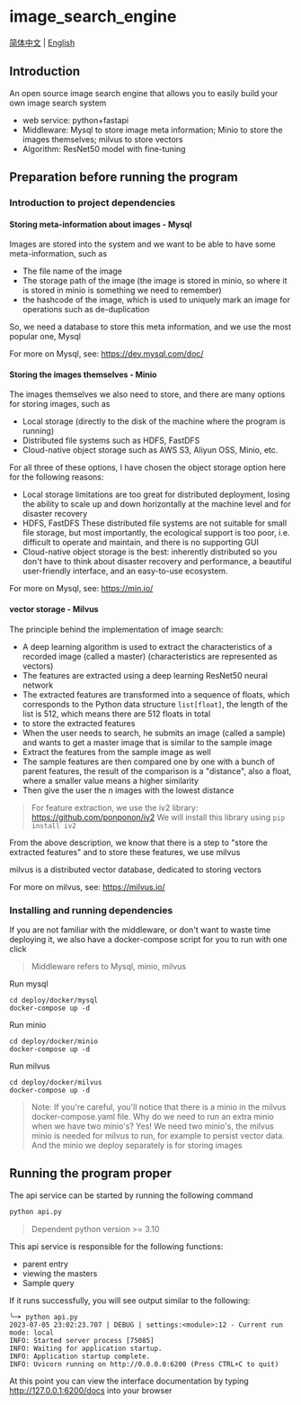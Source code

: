 # image_search_engine

[简体中文](./README.zh-CN.md) | [English](./README.md)

## Introduction

An open source image search engine that allows you to easily build your own image search system

- web service: python+fastapi
- Middleware: Mysql to store image meta information; Minio to store the images themselves; milvus to store vectors
- Algorithm: ResNet50 model with fine-tuning

## Preparation before running the program

### Introduction to project dependencies

#### Storing meta-information about images - Mysql

Images are stored into the system and we want to be able to have some meta-information, such as

- The file name of the image
- The storage path of the image (the image is stored in minio, so where it is stored in minio is something we need to remember)
- the hashcode of the image, which is used to uniquely mark an image for operations such as de-duplication

So, we need a database to store this meta information, and we use the most popular one, Mysql

For more on Mysql, see: https://dev.mysql.com/doc/

#### Storing the images themselves - Minio

The images themselves we also need to store, and there are many options for storing images, such as

- Local storage (directly to the disk of the machine where the program is running)
- Distributed file systems such as HDFS, FastDFS
- Cloud-native object storage such as AWS S3, Aliyun OSS, Minio, etc.

For all three of these options, I have chosen the object storage option here for the following reasons:

- Local storage limitations are too great for distributed deployment, losing the ability to scale up and down horizontally at the machine level and for disaster recovery
- HDFS, FastDFS These distributed file systems are not suitable for small file storage, but most importantly, the ecological support is too poor, i.e. difficult to operate and maintain, and there is no supporting GUI
- Cloud-native object storage is the best: inherently distributed so you don't have to think about disaster recovery and performance, a beautiful user-friendly interface, and an easy-to-use ecosystem.

For more on Mysql, see: https://min.io/

#### vector storage - Milvus

The principle behind the implementation of image search:

- A deep learning algorithm is used to extract the characteristics of a recorded image (called a master) (characteristics are represented as vectors)
- The features are extracted using a deep learning ResNet50 neural network
- The extracted features are transformed into a sequence of floats, which corresponds to the Python data structure `list[float]`, the length of the list is 512, which means there are 512 floats in total
- to store the extracted features
- When the user needs to search, he submits an image (called a sample) and wants to get a master image that is similar to the sample image
- Extract the features from the sample image as well
- The sample features are then compared one by one with a bunch of parent features, the result of the comparison is a "distance", also a float, where a smaller value means a higher similarity
- Then give the user the n images with the lowest distance

> For feature extraction, we use the iv2 library: https://github.com/ponponon/iv2
> We will install this library using `pip install iv2`

From the above description, we know that there is a step to "store the extracted features" and to store these features, we use milvus

milvus is a distributed vector database, dedicated to storing vectors

For more on milvus, see: https://milvus.io/

### Installing and running dependencies

If you are not familiar with the middleware, or don't want to waste time deploying it, we also have a docker-compose script for you to run with one click

> Middleware refers to Mysql, minio, milvus

Run mysql

```shell
cd deploy/docker/mysql
docker-compose up -d
```

Run minio

```shell
cd deploy/docker/minio
docker-compose up -d
```

Run milvus

```shell
cd deploy/docker/milvus
docker-compose up -d
```

> Note: If you're careful, you'll notice that there is a minio in the milvus docker-compose.yaml file. Why do we need to run an extra minio when we have two minio's? Yes! We need two minio's, the milvus minio is needed for milvus to run, for example to persist vector data. And the minio we deploy separately is for storing images

## Running the program proper

The api service can be started by running the following command

```python
python api.py
```

> Dependent python version >= 3.10

This api service is responsible for the following functions:

- parent entry
- viewing the masters
- Sample query

If it runs successfully, you will see output similar to the following:

```shell
╰─➤ python api.py
2023-07-05 23:02:23.707 | DEBUG | settings:<module>:12 - Current run mode: local
INFO: Started server process [75085]
INFO: Waiting for application startup.
INFO: Application startup complete.
INFO: Uvicorn running on http://0.0.0.0:6200 (Press CTRL+C to quit)
```

At this point you can view the interface documentation by typing http://127.0.0.1:6200/docs into your browser
